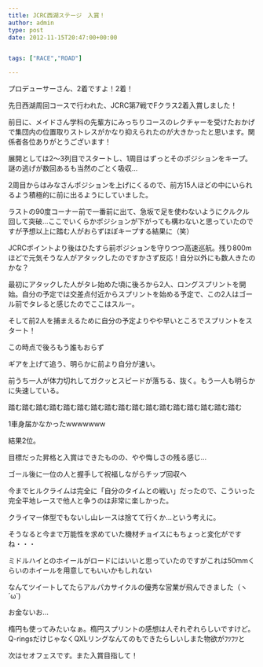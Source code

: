 ```yaml
---
title: JCRC西湖ステージ　入賞！
author: admin
type: post
date: 2012-11-15T20:47:00+00:00


tags: ["RACE","ROAD"]

---
```

プロデューサーさん、2着ですよ！2着！

先日西湖周回コースで行われた、JCRC第7戦でFクラス2着入賞しました！

前日に、メイドさん学科の先輩方にみっちりコースのレクチャーを受けたおかげで集団内の位置取りストレスがかなり抑えられたのが大きかったと思います。関係者各位ありがとうございます！

展開としては2〜3列目でスタートし、1周目はずっとそのポジションをキープ。謎の逃げが数回あるも当然のごとく吸収…

2周目からはみなさんポジションを上げにくるので、前方15人ほどの中にいられるよう積極的に前に出るようにしていました。

ラストの90度コーナー前で一番前に出て、急坂で足を使わないようにクルクル回して突破…ここでいくらかポジションが下がっても構わないと思っていたのですが予想以上に踏む人がおらずほぼキープする結果に（笑）

JCRCポイントより後はひたすら前ポジションを守りつつ高速巡航。残り800mほどで元気そうな人がアタックしたのですかさず反応！自分以外にも数人きたのかな？

最初にアタックした人がタレ始めた頃に後ろから2人、ロングスプリントを開始。自分の予定では交差点付近からスプリントを始める予定で、この2人はゴール前でタレると感じたのでここはスルー。

そして前2人を捕まえるために自分の予定よりやや早いところでスプリントをスタート！

この時点で後ろもう誰もおらず

ギアを上げて追う、明らかに前より自分が速い。

前うち一人が体力切れしてガクッとスピードが落ちる、抜く。もう一人も明らかに失速している。

踏む踏む踏む踏む踏む踏む踏む踏む踏む踏む踏む踏む踏む踏む踏む踏む踏む

1車身届かなかったwwwwwww

結果2位。

目標だった昇格と入賞はできたものの、やや悔しさの残る感じ…

ゴール後に一位の人と握手して祝福しながらチップ回収へ

今までヒルクライムは完全に「自分のタイムとの戦い」だったので、こういった完全平地レースで他人と争うのは非常に楽しかった。

クライマー体型でもないし山レースは捨てて行くか…という考えに。

そうなると今まで万能性を求めていた機材チョイスにもちょっと変化がですね・・・

ミドルハイとのホイールがロードにはいいと思っていたのですがこれは50mmくらいのホイールを用意してもいいかもしれない

なんてツイートしてたらアルパカサイクルの優秀な営業が飛んできました（ヽ´ω\`)

お金ないお…

楕円も使ってみたいなぁ。楕円スプリントの感想は人それぞれらしいですけど。Q-ringsだけじゃなくQXLリングなんてのもできたらしいしまた物欲がﾌﾂﾌﾂと

次はセオフェスです。また入賞目指して！
